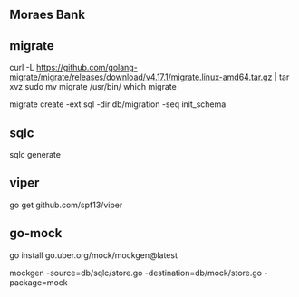 ## Moraes Bank

## migrate

curl -L https://github.com/golang-migrate/migrate/releases/download/v4.17.1/migrate.linux-amd64.tar.gz | tar xvz
sudo mv migrate /usr/bin/
which migrate

migrate create -ext sql -dir db/migration -seq init_schema

## sqlc

sqlc generate

## viper

go get github.com/spf13/viper

## go-mock

go install go.uber.org/mock/mockgen@latest

mockgen -source=db/sqlc/store.go -destination=db/mock/store.go -package=mock